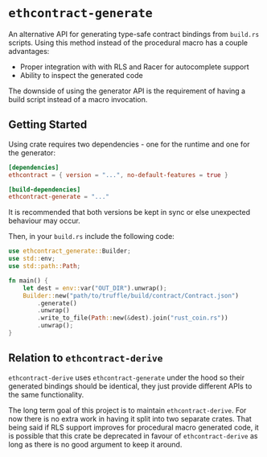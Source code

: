 # `ethcontract-generate`

An alternative API for generating type-safe contract bindings from `build.rs`
scripts. Using this method instead of the procedural macro has a couple
advantages:
- Proper integration with with RLS and Racer for autocomplete support
- Ability to inspect the generated code

The downside of using the generator API is the requirement of having a build
script instead of a macro invocation.

## Getting Started

Using crate requires two dependencies - one for the runtime and one for the
generator:

```toml
[dependencies]
ethcontract = { version = "...", no-default-features = true }

[build-dependencies]
ethcontract-generate = "..."
```

It is recommended that both versions be kept in sync or else unexpected
behaviour may occur.

Then, in your `build.rs` include the following code:

```rs
use ethcontract_generate::Builder;
use std::env;
use std::path::Path;

fn main() {
    let dest = env::var("OUT_DIR").unwrap();
    Builder::new("path/to/truffle/build/contract/Contract.json")
        .generate()
        .unwrap()
        .write_to_file(Path::new(&dest).join("rust_coin.rs"))
        .unwrap();
}
```

## Relation to `ethcontract-derive`

`ethcontract-derive` uses `ethcontract-generate` under the hood so their
generated bindings should be identical, they just provide different APIs to the
same functionality.

The long term goal of this project is to maintain `ethcontract-derive`. For now
there is no extra work in having it split into two separate crates. That being
said if RLS support improves for procedural macro generated code, it is possible
that this crate be deprecated in favour of `ethcontract-derive` as long as there
is no good argument to keep it around.
